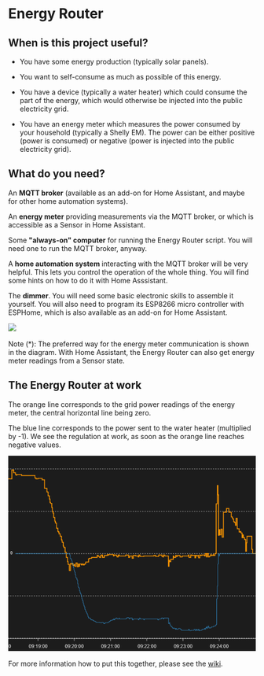 # Energy Router

## When is this project useful?

- You have some energy production (typically solar panels).

- You want to self-consume as much as possible of this energy.

- You have a device (typically a water heater) which could consume the part of the energy, which would otherwise be injected into the public electricity grid.

- You have an energy meter which measures the power consumed by your household (typically a Shelly EM). The power can be either positive (power is consumed) or negative (power is injected into the public electricity grid).

## What do you need?

An **MQTT broker** (available as an add-on for Home Assistant, and maybe
for other home automation systems).

An **energy meter** providing measurements via the MQTT broker, or which is accessible as a Sensor in Home Assistant.

Some **"always-on" computer** for running the Energy Router
script. You will need one to run the MQTT broker, anyway.

A **home automation system** interacting with the MQTT
broker will be very helpful. This lets you control the operation of the whole thing. You will find some hints on how to do it with Home Asssistant.

The **dimmer**. You will need some basic electronic skills to assemble
it yourself. You will also need to program its ESP8266 micro controller with ESPHome, which is also available as an add-on for Home Assistant.

![](C:\Users\fritz\source\repos\EnergyRouter\img\overview.png)

Note (*): The preferred way for the energy meter communication is shown in the diagram. With Home Assistant, the Energy Router can also get energy meter readings from a Sensor state.

## The Energy Router at work

The orange line corresponds to the grid power readings of the energy meter, the central horizontal line being zero.

The blue line corresponds to the power sent to the water heater (multiplied by -1). We see the regulation at work, as soon as the orange line reaches negative values.

![](./img/regulation.png)

For more information how to put this together, please see the [wiki](https:./EnergyRouter/wiki).
